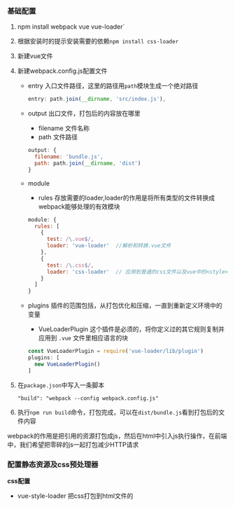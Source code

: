 ### 基础配置

1. npm install webpack vue vue-loader`

2. 根据安装时的提示安装需要的依赖`npm install css-loader`

3. 新建vue文件

4. 新建webpack.config.js配置文件

   - entry  入口文件路径，这里的路径用`path`模块生成一个绝对路径

     ```js
     entry: path.join(__dirname, 'src/index.js'),
     ```

   - output 出口文件，打包后的内容放在哪里

     - filename 文件名称
     - path 文件路径

     ```js
     output: {
       filename: 'bundle.js',
       path: path.join(__dirname, 'dist')
     }
     ```

   - module 

     - rules  存放需要的loader,loader的作用是将所有类型的文件转换成webpack能够处理的有效模块

     ```js
     module: {
       rules: [
         {
           test: /\.vue$/,
           loader: 'vue-loader'  //解析和转换.vue文件
         },
         {
           test: /\.css$/,
           loader: 'css-loader'  // 应用到普通的css文件以及vue中的<style>块
         }
       ]
     }
     ```

   - plugins 插件的范围包括，从打包优化和压缩，一直到重新定义环境中的变量

     - VueLoaderPlugin 这个插件是必须的，将你定义过的其它规则复制并应用到 `.vue` 文件里相应语言的块

     ```js
     const VueLoaderPlugin = require('vue-loader/lib/plugin')
     plugins: [
       new VueLoaderPlugin()
     ]
     ```

5. 在`package.json`中写入一条脚本

   ```
   "build": "webpack --config webpack.config.js"
   ```

6. 执行`npm run build`命令，打包完成，可以在`dist/bundle.js`看到打包后的文件内容

webpack的作用是把引用的资源打包成js，然后在html中引入js执行操作，在前端中，我们希望把零碎的js一起打包减少HTTP请求

### 配置静态资源及css预处理器

**css配置**

- vue-style-loader 把css打包到html文件的<style>标签中

  ```js
  {
    test: /.css$/,
    loader: ['vue-style-loader', 'css-loader']  // 应用到普通的css文件以及vue中的<style>块
  }
  ```

**资源路径**

> `file-loader` 可以指定要复制和放置资源文件的位置，以及如何使用版本哈希命名以获得更好的缓存，默认情况下，生成的文件的文件名就是文件内容的 MD5 哈希值并会保留所引用资源的原始扩展名。此外，这意味着 **你可以就近管理图片文件，可以使用相对路径而不用担心部署时 URL 的问题**。使用正确的配置，webpack 将会在打包输出中自动重写文件路径为正确的 URL

> url-loader 当 Vue Loader 编译单文件组件中的 `template` 块时，它也会将所有遇到的资源 URL 转换为 **webpack 模块请求**，允许你有条件地将文件转换为内联的 base-64 URL (当文件小于给定的阈值)，这会减少小文件的 HTTP 请求数。如果文件大于该阈值，会自动的交给 `file-loader` 处理

**css预处理**

- stylus-loader 把styl文件转换为css文件

  ```js
  {
    test: /\.styl(us)?$/,
      loader: ['vue-style-loader', 'css-loader', 'stylus-loader']
  }
  ```

### webpack-dev-server

1. 安装 npm i webpack-dev-server

2. 通过命令行启用 `webpack-dev-server`

   ```js
   "dev": "webpack-dev-server --config webpack.config.js"
   ```

3. 配置文件同时用在正式环境和开发环境，所以这里的webpack配置是要根据不同环境做判断的，通过运行npm scripts设置的环境变量来标识当前时开发环境还是正式环境。这里变量需要安装一个包设置

   ```
   npm i cross-env
   ```

   使用

   ```js
   "build": "cross-env NODE_ENV=production webpack --config webpack.config.js",
   "dev": "cross-env NODE_ENV=development webpack-dev-server --config webpack.config.js"
   ```

   在配置文件中通过`process.env.NODE_ENV === 'production'`判断当前环境

   在启动脚本时设置的这些环境变量全部存在`process.env`这个对象里的

4. 在配置文件中通过isDev判断在开发环境时配置devSever

   ```js
   if (isDev) {
     config.devServer = {
       port: 8000,
       host: '0.0.0.0',
       // overlay: 编译过程出现错误显示在网页上   
       overlay: {
         errors: true
       },
       // 启用模块的热更新
       hot: true
     }，
     config.plugins.push(
       // 启用webpack的热替换特性
       new webpack.HotModuleReplacementPlugin()
     )
   }
   ```

5. 还缺一个html入口，这里可以使用`html-webpack-plugin`这个插件，该插件将为你生成一个 HTML5 文件， 其中包括使用 `script` 标签的 body 中的所有 webpack 包。

   ```js
   const HtmlWebpackPlugin = require('html-webpack-plugin')
   
   plugins: [
     new HtmlWebpackPlugin()
   ]
   ```

6. `npm run dev`启动项目

7. `webpack`中还有一个`devtool`的属性，此选项控制是否生成，以及如何生成 source map，在开发环境中推荐`cheap-module-eval-source-map`，

   ```js
   config.devtool = '#cheap-module-eval-source-map'
   ```

### 配置postcss

PostCSS 的主要功能只有两个：第一个就是前面提到的把 CSS 解析成 JavaScript 可以操作的 抽象语法树结构，第二个就是**调用插件**来处理 AST 并得到结果。

1. 安装 `npm i postcss-loader`

2. 放在`css-loader`后面

   ```js
   {
     test: /.css$/,
     loader: ['vue-style-loader', 'css-loader', 'postcss-loader']
   }
   ```

3. `autoprefixer`时postcss中一个常用插件，作用是为 CSS 中的属性添加浏览器特定的前缀。

4. 先安装 `npm i autoprefixer -D`

5. 新建文件`postcss.config.js`

   ```js
   module.exports = {
     plugins: [
       require('autoprefixer')()
     ]
   }
   ```

postcss-loader配置

- sourceMap，如果postcss-loader后还有其他loader

  ```js
  {
    loader: 'postcss-loader',
    options: {
    	sourceMap: true // 在使用stylus-loader时会自动生成sourceMap,postcss-loader也可以生成sourceMap，但是当前面有处理器生成sourceMap后，可以直接使用前面生成的sourceMap来用，这样效率更快一些
    }
  }
  ```

  

### 配置vue的jsx写法

把jsx转换为浏览器能识别的代码，这是babel的作用，在babel执行编译过程中，会从项目的根目录下的`.babelrc`读取配置，`.babelrc`是一个`json`格式的文件。

在`.babelrc`文件中主要是对预设(presets)和插件(plugins)进行配置

- presets 告诉babel要转换的源码使用了哪些语法新特性，presets时一组plugins的集合

  - bebel-preset-env  可以根据目标环境的不同，按需加载插件，安装`npm i babel-preset-env -D`，根据安装后的提示安装需要的依赖

    ```json
    "presets": [
      "env"
    ]
    ```

- plugins 该属性是告诉babel要使用那些插件，这些插件可以控制如何转换代码。

  - babel-plugin-transform-vue-jsx 转换jsx代码，安装`npm i babel-plugin-trnasform-vue-jsx -D`，根据安装后的提示安装需要的依赖

    ```json
    "plugins": ["transform-vue-jsx"]
    ```

在`webpack`配置文件中为jsx文件配置babel-loader

```js
{
  test: /.jsx$/,
  loader: 'babel-loader'
}
```

如果还是报错，在`vue`文件的`script`标签中添加`lang`属性表示这里是`jsx`文件

```vue
<script lang="jsx">
```

### webpack配置css单独分离打包

该插件的主要是为了抽离 css 样式,防止将样式打包在 js 中文件过大和因为文件大网络请求超时的情况

> 请只在生产环境下使用 CSS 提取，这将便于你在开发环境下进行热重载

1. 安装 `mini-css-extract-plugin`

2. 引入 `const MiniCssExtractPlugin = require('mini-css-extract-plugin')`

3. 配置css

   ```json
   {
     test: /\.styl(us)?$/,
     use: [
       // 生产环境时把样式写在一个单独的css文件里，css-loader处理之后的内容已经够了
       isDev
       ? 'vue-style-loader'
       : MiniCssExtractPlugin.loader,
       'css-loader',
       // ...其他loader
     ]
   }
   
   plugins: [
     new MiniCssExtractPlugin({
       // contentHash是根据文件内容得到的hash值
       filename: 'styles.[contentHash:8].css'
     })
   ]
   ```

### webpack区分打包类库代码

单独打包类库文件也就是vue框架，为什么要把vue以及其他第三方包单独打包呢？因为这一类框架的代码稳定性是比较高的，业务代码是要经常更新迭代的，希望浏览器尽可能长的缓存静态文件，如果把类库代码和业务代码打包到一起，整个js文件都要跟着业务代码更新而更新，这样类库代码就不能很长时间的在浏览器缓存，我们希望更长时间的利用浏览器缓存来减少服务器流量以及加载速度更快，所以它们区分出来单独打包

optimization.splitChunks